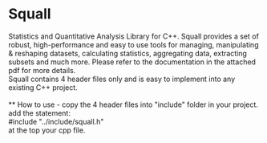 # Squall
Statistics and Quantitative Analysis Library for C++. Squall provides a set of robust, high-performance and easy to use tools for managing, manipulating &amp; reshaping datasets, calculating  statistics, aggregating data, extracting subsets and much more. Please refer to the documentation in the attached pdf for more details.
<br/>Squall contains 4 header files only and is easy to implement into any existing C++ project.
<br/><br/>** How to use - copy the 4 header files into "include" folder in your project. add the statement:
<br/>#include "../include/squall.h" 
<br/>at the top your cpp file.
